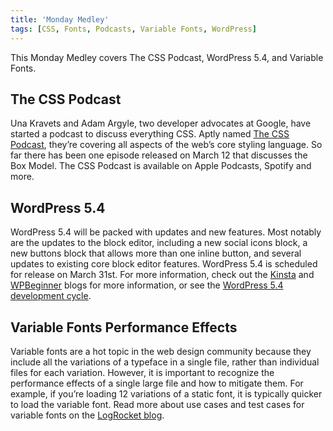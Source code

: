 ```yaml
---
title: 'Monday Medley'
tags: [CSS, Fonts, Podcasts, Variable Fonts, WordPress]
---
```


This Monday Medley covers The CSS Podcast, WordPress 5.4, and Variable Fonts.

## The CSS Podcast

Una Kravets and Adam Argyle, two developer advocates at Google, have started a podcast to discuss everything CSS. Aptly named [The CSS Podcast](https://pod.link/thecsspodcast), they’re covering all aspects of the web’s core styling language. So far there has been one episode released on March 12 that discusses the Box Model. The CSS Podcast is available on Apple Podcasts, Spotify and more.

## WordPress 5.4

WordPress 5.4 will be packed with updates and new features. Most notably are the updates to the block editor, including a new social icons block, a new buttons block that allows more than one inline button, and several updates to existing core block editor features. WordPress 5.4 is scheduled for release on March 31st. For more information, check out the [Kinsta](https://kinsta.com/blog/wordpress-5-4/) and [WPBeginner](https://www.wpbeginner.com/news/whats-coming-in-wordpress-5-4-features-and-screenshots/) blogs for more information, or see the [WordPress 5.4 development cycle](https://make.wordpress.org/core/5-4/).

## Variable Fonts Performance Effects

Variable fonts are a hot topic in the web design community because they include all the variations of a typeface in a single file, rather than individual files for each variation. However, it is important to recognize the performance effects of a single large file and how to mitigate them. For example, if you’re loading 12 variations of a static font, it is typically quicker to load the variable font. Read more about use cases and test cases for variable fonts on the [LogRocket blog](https://blog.logrocket.com/variable-fonts-is-the-performance-trade-off-worth-it/).